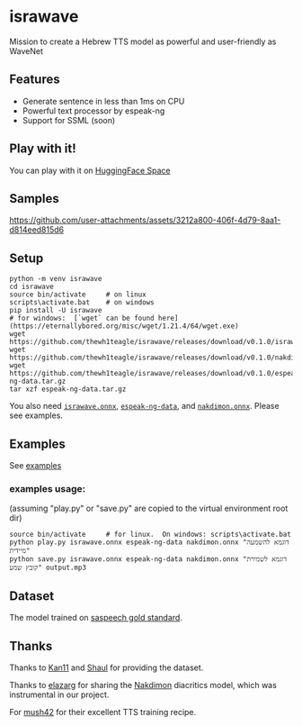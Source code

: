 # israwave

Mission to create a Hebrew TTS model as powerful and user-friendly as WaveNet

## Features

- Generate sentence in less than 1ms on CPU
- Powerful text processor by espeak-ng
- Support for SSML (soon)

## Play with it!

You can play with it on [HuggingFace Space](https://huggingface.co/spaces/thewh1teagle/tts-with-israwave)

## Samples

https://github.com/user-attachments/assets/3212a800-406f-4d79-8aa1-d814eed815d6

## Setup

```console
python -m venv israwave
cd israwave
source bin/activate     # on linux
scripts\activate.bat    # on windows
pip install -U israwave
# for windows:  [`wget` can be found here](https://eternallybored.org/misc/wget/1.21.4/64/wget.exe)
wget https://github.com/thewh1teagle/israwave/releases/download/v0.1.0/israwave.onnx
wget https://github.com/thewh1teagle/israwave/releases/download/v0.1.0/nakdimon.onnx
wget https://github.com/thewh1teagle/israwave/releases/download/v0.1.0/espeak-ng-data.tar.gz
tar xzf espeak-ng-data.tar.gz
```

You also need [`israwave.onnx`](https://github.com/thewh1teagle/israwave/releases/download/v0.1.0/israwave.onnx), [`espeak-ng-data`](https://github.com/thewh1teagle/israwave/releases/download/v0.1.0/espeak-ng-data.tar.gz), and [`nakdimon.onnx`](https://github.com/thewh1teagle/israwave/releases/download/v0.1.0/nakdimon.onnx). Please see examples.

## Examples

See [examples](examples)

### examples usage:
(assuming "play.py" or "save.py" are copied to the virtual environment root dir)
```
source bin/activate     # for linux.  On windows: scripts\activate.bat   
python play.py israwave.onnx espeak-ng-data nakdimon.onnx "דוגמא להשמעה מיידית"
python save.py israwave.onnx espeak-ng-data nakdimon.onnx "דוגמא לשמירת קובץ שמע" output.mp3
```


## Dataset

The model trained on [saspeech gold standard](https://openslr.org/134/).

## Thanks

Thanks to [Kan11](https://www.kan.org.il/) and [Shaul](https://www.kan.org.il/authors/%D7%A9%D7%90%D7%95%D7%9C-%D7%90%D7%9E%D7%A1%D7%98%D7%A8%D7%93%D7%9E%D7%A1%D7%A7%D7%99/) for providing the dataset.

Thanks to [elazarg](https://github.com/elazarg) for sharing the [Nakdimon](https://github.com/elazarg/nakdimon) diacritics model, which was instrumental in our project.

For [mush42](https://github.com/mush42) for their excellent TTS training recipe.
